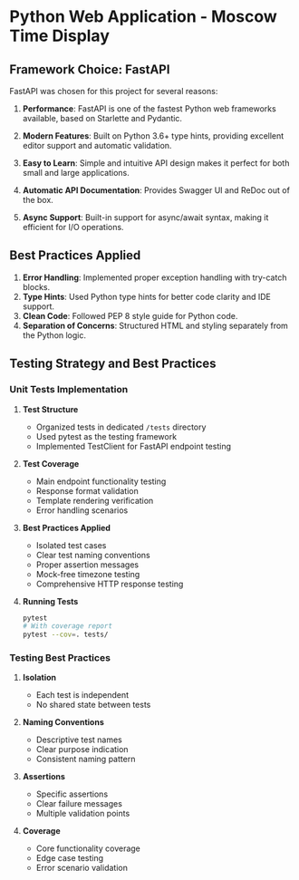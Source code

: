 # Python Web Application - Moscow Time Display

## Framework Choice: FastAPI

FastAPI was chosen for this project for several reasons:

1. **Performance**: FastAPI is one of the fastest Python web frameworks available, based on Starlette and Pydantic.

2. **Modern Features**: Built on Python 3.6+ type hints, providing excellent editor support and automatic validation.

3. **Easy to Learn**: Simple and intuitive API design makes it perfect for both small and large applications.

4. **Automatic API Documentation**: Provides Swagger UI and ReDoc out of the box.

5. **Async Support**: Built-in support for async/await syntax, making it efficient for I/O operations.

## Best Practices Applied

1. **Error Handling**: Implemented proper exception handling with try-catch blocks.
2. **Type Hints**: Used Python type hints for better code clarity and IDE support.
3. **Clean Code**: Followed PEP 8 style guide for Python code.
4. **Separation of Concerns**: Structured HTML and styling separately from the Python logic.

## Testing Strategy and Best Practices

### Unit Tests Implementation

1. **Test Structure**

   - Organized tests in dedicated `/tests` directory
   - Used pytest as the testing framework
   - Implemented TestClient for FastAPI endpoint testing

2. **Test Coverage**

   - Main endpoint functionality testing
   - Response format validation
   - Template rendering verification
   - Error handling scenarios

3. **Best Practices Applied**

   - Isolated test cases
   - Clear test naming conventions
   - Proper assertion messages
   - Mock-free timezone testing
   - Comprehensive HTTP response testing

4. **Running Tests**

   ```bash
   pytest
   # With coverage report
   pytest --cov=. tests/
   ```

### Testing Best Practices

1. **Isolation**

   - Each test is independent
   - No shared state between tests

2. **Naming Conventions**

   - Descriptive test names
   - Clear purpose indication
   - Consistent naming pattern

3. **Assertions**

   - Specific assertions
   - Clear failure messages
   - Multiple validation points

4. **Coverage**
   - Core functionality coverage
   - Edge case testing
   - Error scenario validation
